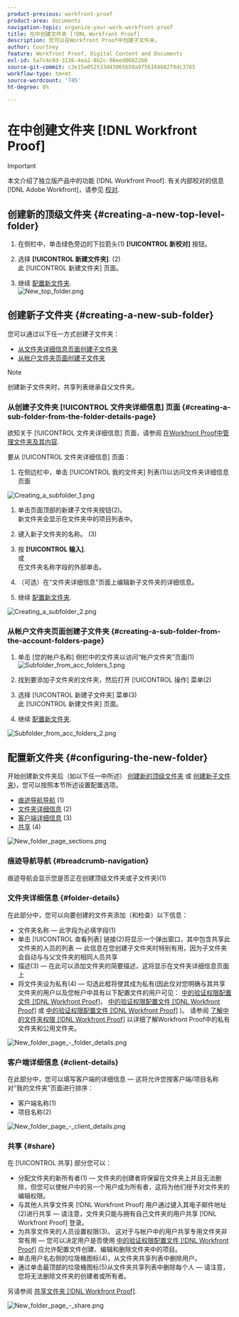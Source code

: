 ```yaml
---
product-previous: workfront-proof
product-area: documents
navigation-topic: organize-your-work-workfront-proof
title: 在中创建文件夹 [!DNL Workfront Proof]
description: 您可以在Workfront Proof中创建子文件夹。
author: Courtney
feature: Workfront Proof, Digital Content and Documents
exl-id: 5a7c4c8d-3136-4ea2-8b2c-98eed06822b0
source-git-commit: c3e15a052533d43065b50a9f56169b82f8dc3765
workflow-type: tm+mt
source-wordcount: '745'
ht-degree: 0%

---
```


# 在中创建文件夹 [!DNL Workfront Proof]

>[!IMPORTANT]
>
>本文介绍了独立版产品中的功能 [!DNL Workfront Proof]. 有关内部校对的信息 [!DNL Adobe Workfront]，请参见 [校对](../../../review-and-approve-work/proofing/proofing.md).

## 创建新的顶级文件夹 {#creating-a-new-top-level-folder}

1. 在侧栏中，单击绿色旁边的下拉箭头(1) **[!UICONTROL 新校对]** 按钮。
1. 选择 **[!UICONTROL 新建文件夹]**. (2)\
   此 [!UICONTROL 新建文件夹] 页面。

1. 继续 [配置新文件夹](#configuring-the-new-folder).\
   ![New_top_folder.png](assets/new-top-folder.png)

## 创建新子文件夹 {#creating-a-new-sub-folder}

您可以通过以下任一方式创建子文件夹：

* [从文件夹详细信息页面创建子文件夹](#creating-a-sub-folder-from-the-folder-details-page)
* [从帐户文件夹页面创建子文件夹](#creating-a-sub-folder-from-the-account-folders-page)

>[!NOTE]
>
>创建新子文件夹时，共享列表继承自父文件夹。

### 从创建子文件夹 [!UICONTROL 文件夹详细信息] 页面 {#creating-a-sub-folder-from-the-folder-details-page}

欲知关于 [!UICONTROL 文件夹详细信息] 页面，请参阅 [在Workfront Proof中管理文件夹及其内容](../../../workfront-proof/wp-work-proofsfiles/organize-your-work/manage-folders-and-contents.md).

要从 [!UICONTROL 文件夹详细信息] 页面：

1. 在侧边栏中，单击 [!UICONTROL 我的文件夹] 列表(1)以访问文件夹详细信息页面

![Creating_a_subfolder_1.png](assets/creating-a-subfolder-1.png)

1. 单击页面顶部的新建子文件夹按钮(2)。\
   新文件夹会显示在文件夹中的项目列表中。
1. 键入新子文件夹的名称。 (3)
1. 按 **[!UICONTROL 输入]**.\
   或\
   在文件夹名称字段的外部单击。

1. （可选）在“文件夹详细信息”页面上编辑新子文件夹的详细信息。
1. 继续 [配置新文件夹](#configuring-the-new-folder).

![Creating_a_subfolder_2.png](assets/creating-a-subfolder-2-350x164.png)

### 从帐户文件夹页面创建子文件夹 {#creating-a-sub-folder-from-the-account-folders-page}

1. 单击 [您的帐户名称] 侧栏中的文件夹以访问“帐户文件夹”页面(1)\
   ![Subfolder_from_acc_folders_1.png](assets/subfolder-from-acc-folders-1.png)

1. 找到要添加子文件夹的文件夹，然后打开 [!UICONTROL 操作] 菜单(2)
1. 选择 [!UICONTROL 新建子文件夹] 菜单(3)\
   此 [!UICONTROL 新建文件夹] 页面。
1. 继续 [配置新文件夹](#configuring-the-new-folder).

![Subfolder_from_acc_folders_2.png](assets/subfolder-from-acc-folders-2-350x177.png)

## 配置新文件夹 {#configuring-the-new-folder}

开始创建新文件夹后（如以下任一中所述） [创建新的顶级文件夹](#creating-a-new-top-level-folder) 或 [创建新子文件夹](#creating-a-new-sub-folder))，您可以按照本节所述设置配置选项。

* [痕迹导航导航](#breadcrumb-navigation) (1)
* [文件夹详细信息](#folder-details) (2)
* [客户端详细信息](#client-details) (3)
* [共享](#share) (4)

![New_folder_page_sections.png](assets/new-folder-page-sections-350x389.png)

### 痕迹导航导航 {#breadcrumb-navigation}

痕迹导航会显示您是否正在创建顶级文件夹或子文件夹)(1)

### 文件夹详细信息 {#folder-details}

在此部分中，您可以向要创建的文件夹添加（和检查）以下信息：

* 文件夹名称 — 此字段为必填字段(1)
* 单击 [!UICONTROL 查看列表] 链接(2)将显示一个弹出窗口，其中包含共享此文件夹的人员的列表 — 此信息在您创建子文件夹时特别有用，因为子文件夹会自动与与父文件夹的相同人员共享
* 描述(3) — 在此可以添加文件夹的简要描述，这将显示在文件夹详细信息页面上
* 将文件夹设为私有(4) — 勾选此框将使其成为私有(因此仅对您明确与其共享文件夹的用户以及您帐户中具有以下配置文件的用户可见： [中的验证权限配置文件 [!DNL Workfront Proof]](../../../workfront-proof/wp-acct-admin/account-settings/proof-perm-profiles-in-wp.md)， [中的验证权限配置文件 [!DNL Workfront Proof]](../../../workfront-proof/wp-acct-admin/account-settings/proof-perm-profiles-in-wp.md) 或 [中的验证权限配置文件 [!DNL Workfront Proof]](../../../workfront-proof/wp-acct-admin/account-settings/proof-perm-profiles-in-wp.md) )。 请参阅 [了解中的文件夹权限 [!DNL Workfront Proof]](../../../workfront-proof/wp-work-proofsfiles/organize-your-work/folder-permissions.md) 以详细了解Workfront Proof中的私有文件夹和公用文件夹。

![New_folder_page_-_folder_details.png](assets/new-folder-page---folder-details-350x133.png)

### 客户端详细信息 {#client-details}

在此部分中，您可以填写客户端的详细信息 — 这将允许您按客户端/项目名称对“我的文件夹”页面进行排序：

* 客户端名称(1)
* 项目名称(2)

![New_folder_page_-_client_details.png](assets/new-folder-page---client-details-350x74.png)

### 共享 {#share}

在 [!UICONTROL 共享] 部分您可以：

* 分配文件夹的新所有者(1) — 文件夹的创建者将保留在文件夹上并且无法删除，但您可以使帐户中的另一个用户成为所有者，这将为他们授予对文件夹的编辑权限。
* 与其他人共享文件夹 [!DNL Workfront Proof] 用户通过键入其电子邮件地址(2)进行共享 — 请注意，文件夹只能与拥有自己文件夹的用户共享 [!DNL Workfront Proof] 登录。
* 为共享文件夹的人员设置权限(3)。 这对于与帐户中的用户共享专用文件夹非常有用 — 您可以决定用户是否使用 [中的验证权限配置文件 [!DNL Workfront Proof]](../../../workfront-proof/wp-acct-admin/account-settings/proof-perm-profiles-in-wp.md) 应允许配置文件创建、编辑和删除文件夹中的项目。
* 单击用户名右侧的垃圾桶图标(4)，从文件夹共享列表中删除用户。
* 通过单击最顶部的垃圾桶图标(5)从文件夹共享列表中删除每个人 — 请注意，您将无法删除文件夹的创建者或所有者。

另请参阅 [共享文件夹 [!DNL Workfront Proof]](../../../workfront-proof/wp-work-proofsfiles/organize-your-work/share-folders.md).

![New_folder_page_-_share.png](assets/new-folder-page---share-350x138.png)
